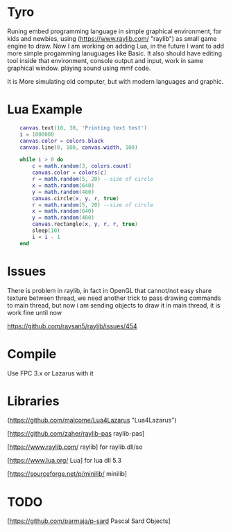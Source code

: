 # Tyro

Runing embed programming language in simple graphical environment, for kids and newbies, using (https://www.raylib.com/ "raylib") as small game engine to draw.
Now I am working on adding Lua, in the future I want to add more simple progamming lanuguages like Basic.
It also should have editing tool inside that environment, console output and input, work in same graphical window.
playing sound using mmf code.

It is More simulating old computer, but with modern languages and graphic.

# Lua Example

```lua
    canvas.text(10, 30, 'Printing text test')
    i = 1000000
    canvas.color = colors.black
    canvas.line(0, 100, canvas.width, 100)

    while i > 0 do
        c = math.random(3, colors.count)
        canvas.color = colors[c]
        r = math.random(5, 20) --size of circle
        x = math.random(640)
        y = math.random(480)
        canvas.circle(x, y, r, true)
        r = math.random(5, 20) --size of circle
        x = math.random(640)
        y = math.random(480)
        canvas.rectangle(x, y, r, r, true)
        sleep(10)
        i = i - 1
    end
```

# Issues

There is problem in raylib, in fact in OpenGL that cannot/not easy share texture between thread, we need another trick to pass drawing commands to main thread, but now i am sending objects to draw it in main thread, it is work fine until now

https://github.com/raysan5/raylib/issues/454

# Compile

Use FPC 3.x or Lazarus with it

# Libraries

(https://github.com/malcome/Lua4Lazarus "Lua4Lazarus")

[https://github.com/zaher/raylib-pas raylib-pas]

[https://www.raylib.com/ raylib] for raylib.dll/so

[https://www.lua.org/ Lua] for lua dll 5.3

[https://sourceforge.net/p/minilib/ minilib]

# TODO

[https://github.com/parmaja/p-sard Pascal Sard Objects]

